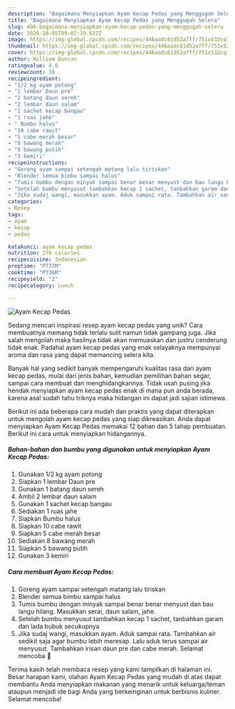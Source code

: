 ```yaml
---
description: "Bagaimana Menyiapkan Ayam Kecap Pedas yang Menggugah Selera"
title: "Bagaimana Menyiapkan Ayam Kecap Pedas yang Menggugah Selera"
slug: 496-bagaimana-menyiapkan-ayam-kecap-pedas-yang-menggugah-selera
date: 2020-10-05T09:07:19.637Z
image: https://img-global.cpcdn.com/recipes/446aadc81d52a7ff/751x532cq70/ayam-kecap-pedas-foto-resep-utama.jpg
thumbnail: https://img-global.cpcdn.com/recipes/446aadc81d52a7ff/751x532cq70/ayam-kecap-pedas-foto-resep-utama.jpg
cover: https://img-global.cpcdn.com/recipes/446aadc81d52a7ff/751x532cq70/ayam-kecap-pedas-foto-resep-utama.jpg
author: William Duncan
ratingvalue: 4.6
reviewcount: 10
recipeingredient:
- "1/2 kg ayam potong"
- "1 lembar Daun pre"
- "1 batang daun sereh"
- "2 lembar daun salam"
- "1 sachet kecap bangau"
- "1 ruas jahe"
- " Bumbu halus"
- "10 cabe rawit"
- "5 cabe merah besar"
- "8 bawang merah"
- "5 bawang putih"
- "3 kemiri"
recipeinstructions:
- "Goreng ayam sampai setengah matang lalu tiriskan"
- "Blender semua bimbu sampai halus"
- "Tumis bumbu dengan minyak sampai benar benar menyust dan bau langu hilang. Masukkan serai, daun salam, jahe."
- "Setelah bumbu menyusut tambahkan kecap 1 sachet, tanbahkan garam dan lada bubuk secukupnya"
- "Jika sudaj wangi, masukkan ayam. Aduk sampai rata. Tambahkan air sedikit saja agar bumbu lebih meresap. Lalu aduk terus sampai air menyusut. Tambahkan irisan daun pre dan cabe merah. Selamat mencoba 🤍"
categories:
- Resep
tags:
- ayam
- kecap
- pedas

katakunci: ayam kecap pedas 
nutrition: 276 calories
recipecuisine: Indonesian
preptime: "PT37M"
cooktime: "PT36M"
recipeyield: "2"
recipecategory: Lunch

---
```



![Ayam Kecap Pedas](https://img-global.cpcdn.com/recipes/446aadc81d52a7ff/751x532cq70/ayam-kecap-pedas-foto-resep-utama.jpg)

Sedang mencari inspirasi resep ayam kecap pedas yang unik? Cara membuatnya memang tidak terlalu sulit namun tidak gampang juga. Jika salah mengolah maka hasilnya tidak akan memuaskan dan justru cenderung tidak enak. Padahal ayam kecap pedas yang enak selayaknya mempunyai aroma dan rasa yang dapat memancing selera kita.

Banyak hal yang sedikit banyak mempengaruhi kualitas rasa dari ayam kecap pedas, mulai dari jenis bahan, kemudian pemilihan bahan segar, sampai cara membuat dan menghidangkannya. Tidak usah pusing jika hendak menyiapkan ayam kecap pedas enak di mana pun anda berada, karena asal sudah tahu triknya maka hidangan ini dapat jadi sajian istimewa.




Berikut ini ada beberapa cara mudah dan praktis yang dapat diterapkan untuk mengolah ayam kecap pedas yang siap dikreasikan. Anda dapat menyiapkan Ayam Kecap Pedas memakai 12 bahan dan 5 tahap pembuatan. Berikut ini cara untuk menyiapkan hidangannya.

<!--inarticleads1-->

##### Bahan-bahan dan bumbu yang digunakan untuk menyiapkan Ayam Kecap Pedas:

1. Gunakan 1/2 kg ayam potong
1. Siapkan 1 lembar Daun pre
1. Gunakan 1 batang daun sereh
1. Ambil 2 lembar daun salam
1. Gunakan 1 sachet kecap bangau
1. Sediakan 1 ruas jahe
1. Siapkan  Bumbu halus
1. Siapkan 10 cabe rawit
1. Siapkan 5 cabe merah besar
1. Sediakan 8 bawang merah
1. Siapkan 5 bawang putih
1. Gunakan 3 kemiri




<!--inarticleads2-->

##### Cara membuat Ayam Kecap Pedas:

1. Goreng ayam sampai setengah matang lalu tiriskan
1. Blender semua bimbu sampai halus
1. Tumis bumbu dengan minyak sampai benar benar menyust dan bau langu hilang. Masukkan serai, daun salam, jahe.
1. Setelah bumbu menyusut tambahkan kecap 1 sachet, tanbahkan garam dan lada bubuk secukupnya
1. Jika sudaj wangi, masukkan ayam. Aduk sampai rata. Tambahkan air sedikit saja agar bumbu lebih meresap. Lalu aduk terus sampai air menyusut. Tambahkan irisan daun pre dan cabe merah. Selamat mencoba 🤍




Terima kasih telah membaca resep yang kami tampilkan di halaman ini. Besar harapan kami, olahan Ayam Kecap Pedas yang mudah di atas dapat membantu Anda menyiapkan makanan yang menarik untuk keluarga/teman ataupun menjadi ide bagi Anda yang berkeinginan untuk berbisnis kuliner. Selamat mencoba!
